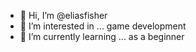- 👋 Hi, I’m @eliasfisher
- 👀 I’m interested in ... game development
- 🌱 I’m currently learning ... as a beginner 


<!-- - 💞️ I’m looking to collaborate on ... -->
<!-- - 📫 How to reach me ... -->

<!---
eliasfisher/eliasfisher is a ✨ special ✨ repository because its `README.md` (this file) appears on your GitHub profile.
You can click the Preview link to take a look at your changes.
--->
